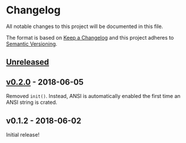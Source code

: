 # Changelog
All notable changes to this project will be documented in this file.

The format is based on [Keep a Changelog](http://keepachangelog.com/en/1.0.0/)
and this project adheres to [Semantic Versioning](http://semver.org/spec/v2.0.0.html).

## [Unreleased]

## [v0.2.0] - 2018-06-05
Removed `init()`. Instead, ANSI is automatically enabled the first time an ANSI string is crated.

## v0.1.2 - 2018-06-02
Initial release!

[Unreleased]: https://github.com/cad97/colored-diff/compare/v0.2.0...HEAD
[v0.2.0]: https://github.com/cad97/colored-diff/compare/v0.1.2...v0.2.0
